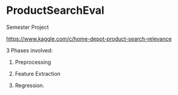# ProductSearchEval
Semester Project

https://www.kaggle.com/c/home-depot-product-search-relevance

3 Phases involved:

1. Preprocessing

2. Feature Extraction

3. Regression.

